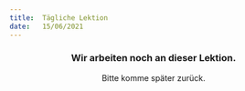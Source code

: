 ```yaml
---
title:  Tägliche Lektion
date:   15/06/2021
---
```


### <center>Wir arbeiten noch an dieser Lektion.</center>
<center>Bitte komme später zurück.</center>